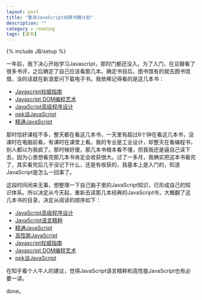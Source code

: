```yaml
---
layout: post
title: "重读JavaScript经典书籍计划"
description: ""
category : reading
tags: [读书]
---
```

{% include JB/setup %}

一年前，我下决心开始学习Javascript，那时门都还没入。为了入门，在豆瓣看了很多书评，之后确定了自己应该看那几本。确定书目后，图书馆有的就去图书馆借，没的话就在新浪爱问下载电子书。我依稀记得看的是这几本书：

- [Javascript权威指南](http://book.douban.com/subject/2228378/)
- [Javascript DOM编程艺术](http://book.douban.com/subject/1921890/)
- [JavaScript高级程序设计](http://book.douban.com/subject/1869705/)
- [ppk谈JavaScript](http://book.douban.com/subject/3022779/)
- [精通JavaScript](http://book.douban.com/subject/3007076/)

那时恰好课程不多，整天都在看这几本书，一天里有超过8个钟在看这几本书，没课时在电脑前看，有课时在课堂上看。我的专业是工业设计，却整天在看编程书，别人都以为我疯了。那时候好傻，那几本书根本看不懂，但我我还是逼自己读下去，因为心里想看完那几本书肯定会收获很大。过了一多月，我确实把这本书看完了，其实看完后几乎没记下什么，还是有收获的，我基本上是入门的，知道JavaScript是怎么一回事了。

这段时间闲来无事，想整理一下自己脑子里的JavaScript知识，已形成自己的知识体系。所以决定从今天起，重新去读那几本经典的JavaScript书，大概翻了这几本书的目录，决定从阅读的顺序如下：

- [JavaScript高级程序设计](http://book.douban.com/subject/1869705/)
- [JavaScript语言精粹](http://book.douban.com/subject/3590768/)
- [精通JavaScript](http://book.douban.com/subject/3007076/)
- [高性能JavaScript](http://book.douban.com/subject/5362856/)
- [Javascript权威指南](http://book.douban.com/subject/2228378/)
- [Javascript DOM编程艺术](http://book.douban.com/subject/1921890/)
- [ppk谈JavaScript](http://book.douban.com/subject/3022779/)

在知乎看个人牛人的建议，觉得JavaScript语言精粹和高性能JavaScript也有必要一读。

done。
